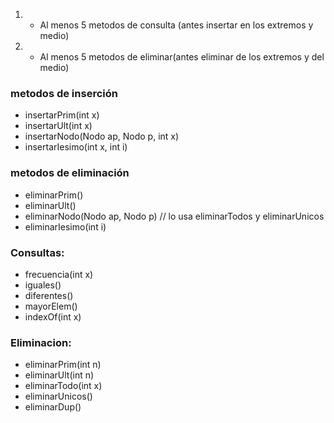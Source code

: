 1. - Al menos 5 metodos de consulta (antes insertar en los extremos y medio)

2. - Al menos 5 metodos de eliminar(antes eliminar de los extremos y del medio)

### metodos de inserción
- insertarPrim(int x)
- insertarUlt(int x)
- insertarNodo(Nodo ap, Nodo p, int x)
- insertarIesimo(int x, int i) 

### metodos de eliminación
- eliminarPrim()
- eliminarUlt()
- eliminarNodo(Nodo ap, Nodo p)  // lo usa eliminarTodos y eliminarUnicos
- eliminarIesimo(int i) 

### Consultas:

- frecuencia(int x)
- iguales()
- diferentes()
- mayorElem()
- indexOf(int x)

### Eliminacion: 

- eliminarPrim(int n)
- eliminarUlt(int n)
- eliminarTodo(int x)
- eliminarUnicos()
- eliminarDup()